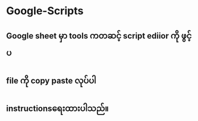 # Google-Scripts
## Google sheet မှာ tools ကတဆင့် script ediior ကို ဖွင့်ပ
## file ကို copy paste လုပ်ပါ
## instructionsရေးထားပါသည်။
